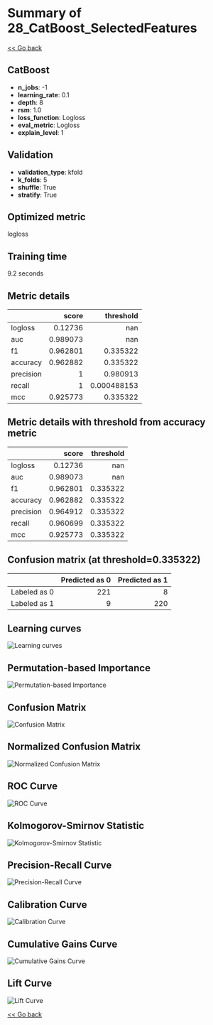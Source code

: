 # Summary of 28_CatBoost_SelectedFeatures

[<< Go back](../README.md)


## CatBoost
- **n_jobs**: -1
- **learning_rate**: 0.1
- **depth**: 8
- **rsm**: 1.0
- **loss_function**: Logloss
- **eval_metric**: Logloss
- **explain_level**: 1

## Validation
 - **validation_type**: kfold
 - **k_folds**: 5
 - **shuffle**: True
 - **stratify**: True

## Optimized metric
logloss

## Training time

9.2 seconds

## Metric details
|           |    score |     threshold |
|:----------|---------:|--------------:|
| logloss   | 0.12736  | nan           |
| auc       | 0.989073 | nan           |
| f1        | 0.962801 |   0.335322    |
| accuracy  | 0.962882 |   0.335322    |
| precision | 1        |   0.980913    |
| recall    | 1        |   0.000488153 |
| mcc       | 0.925773 |   0.335322    |


## Metric details with threshold from accuracy metric
|           |    score |   threshold |
|:----------|---------:|------------:|
| logloss   | 0.12736  |  nan        |
| auc       | 0.989073 |  nan        |
| f1        | 0.962801 |    0.335322 |
| accuracy  | 0.962882 |    0.335322 |
| precision | 0.964912 |    0.335322 |
| recall    | 0.960699 |    0.335322 |
| mcc       | 0.925773 |    0.335322 |


## Confusion matrix (at threshold=0.335322)
|              |   Predicted as 0 |   Predicted as 1 |
|:-------------|-----------------:|-----------------:|
| Labeled as 0 |              221 |                8 |
| Labeled as 1 |                9 |              220 |

## Learning curves
![Learning curves](learning_curves.png)

## Permutation-based Importance
![Permutation-based Importance](permutation_importance.png)
## Confusion Matrix

![Confusion Matrix](confusion_matrix.png)


## Normalized Confusion Matrix

![Normalized Confusion Matrix](confusion_matrix_normalized.png)


## ROC Curve

![ROC Curve](roc_curve.png)


## Kolmogorov-Smirnov Statistic

![Kolmogorov-Smirnov Statistic](ks_statistic.png)


## Precision-Recall Curve

![Precision-Recall Curve](precision_recall_curve.png)


## Calibration Curve

![Calibration Curve](calibration_curve_curve.png)


## Cumulative Gains Curve

![Cumulative Gains Curve](cumulative_gains_curve.png)


## Lift Curve

![Lift Curve](lift_curve.png)



[<< Go back](../README.md)
